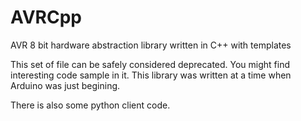 # AVRCpp
AVR 8 bit hardware abstraction library written in C++ with templates

This set of file can be safely considered deprecated. You might find interesting code sample in it. 
This library was written at a time when Arduino was just begining.

There is also some python client code.